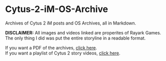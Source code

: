 # Cytus-2-iM-OS-Archive
Archives of Cytus 2 iM posts and OS Archives, all in Markdown.

**DISCLAIMER:** All images and videos linked are properites of Rayark Games.
The only thing I did was put the entire storyline in a readable format.

If you want a PDF of the archives, [click here](https://drive.google.com/open?id=1K1UkxjYx2nqCtprGYjztLIDGWn4lazk-).<br>
If you want a playlist of Cytus 2 story videos, [click here](https://www.youtube.com/playlist?list=PL3-MQSMT3c7wwzAqf6UC2c149HecsYC2o).
